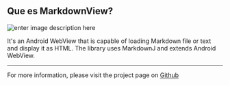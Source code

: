 ## Que es MarkdownView?


![enter image description here](https://s-media-cache-ak0.pinimg.com/736x/15/7d/be/157dbef7a9485f44759415295b26dc81.jpg)

It's an Android WebView that is capable of loading Markdown file or text and display 
it as HTML. The library uses MarkdownJ and extends Android WebView.
***
For more information, please visit the project page on [Github](https://github.com/falnatsheh/MarkdownView)